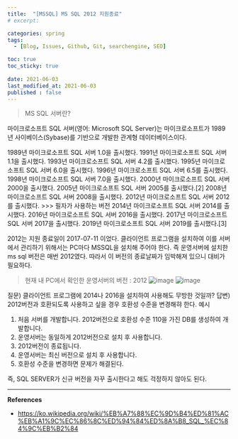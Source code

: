 ```yaml
---
title:  "[MSSQL] MS SQL 2012 지원종료"
# excerpt: 

categories: spring
tags:
  - [Blog, Issues, Github, Git, searchengine, SEO]

toc: true
toc_sticky: true
 
date: 2021-06-03
last_modified_at: 2021-06-03
published : false
---
```


> MS SQL 서버란?

마이크로소프트 SQL 서버(영어: Microsoft SQL Server)는 마이크로소프트가 1989년 사이베이스(Sybase)를 기반으로 개발한 관계형 데이터베이스이다.

1989년 마이크로소프트 SQL 서버 1.0을 출시했다.
1991년 마이크로소프트 SQL 서버 1.1을 출시했다.
1993년 마이크로소프트 SQL 서버 4.2를 출시했다.
1995년 마이크로소프트 SQL 서버 6.0을 출시했다.
1996년 마이크로소프트 SQL 서버 6.5를 출시했다.
1998년 마이크로소프트 SQL 서버 7.0을 출시했다.
2000년 마이크로소프트 SQL 서버 2000을 출시했다.
2005년 마이크로소프트 SQL 서버 2005를 출시했다.[2]
2008년 마이크로소프트 SQL 서버 2008을 출시했다.
2012년 마이크로소프트 SQL 서버 2012를 출시했다.   >>> 필자가 사용하는 버전
2014년 마이크로소프트 SQL 서버 2014를 출시했다.
2016년 마이크로소프트 SQL 서버 2016을 출시했다.
2017년 마이크로소프트 SQL 서버 2017을 출시했다.
2019년 마이크로소프트 SQL 서버 2019를 출시했다.[3]

2012는 지원 종료일이 2017-07-11 이었다.
클라이언트 프로그램을 설치하여 이를 서버에서 관리하기 위해서는 PC마다 MSSQL을 설치해 주어야 한다. 즉 운영서버에 설치한 ms sql 버전은 매번 2012였다. 따라서 이 버전의 종료날짜가 임박해져 있으니 대비가 필요하다.

> 현재 내 PC에서 확인한 운영서버의 버전 : 2012
![image](https://user-images.githubusercontent.com/82863114/120602984-7d31a780-c486-11eb-9b1c-5e1741f93cfe.png)
![image](https://user-images.githubusercontent.com/82863114/120602816-596e6180-c486-11eb-8db7-06e370dbe10c.png)



질문) 클라이언트 프로그램에 2014나 2016을 설치하여 사용해도 무방한 것일까? 
답변) 2012버전과 호환되도록 사용하고 싶을 경우 호환성 수준을 변경해햐 한다. 
예시
1) 처음 서버를 개발합니다. 2012버전으로 호환성 수준 110을 가진 DB를 생성하여 개발합니다.
2) 운영서버는 동일하게 2012버전으로 설치 후 사용합니다.
3) 2012버전이 종료됩니다.
4) 운영서버는 최신 버전으로 설치 후 사용합니다.
5) 호환성 수준을 변경하면 문제가 해결된다. 

즉, SQL SERVER가 신규 버전을 자꾸 출시한다고 해도 걱정하지 않아도 된다. 

*****

**References**
* <ref>https://ko.wikipedia.org/wiki/%EB%A7%88%EC%9D%B4%ED%81%AC%EB%A1%9C%EC%86%8C%ED%94%84%ED%8A%B8_SQL_%EC%84%9C%EB%B2%84</ref>

